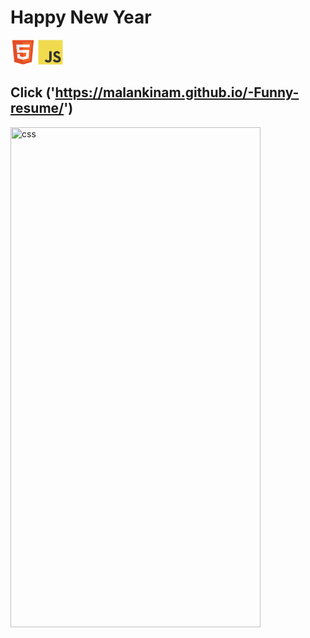 # Happy New Year



<div>
  <img src="https://github.com/devicons/devicon/blob/master/icons/html5/html5-original.svg" title="html5" alt="html5" width="40" height="40"/>
 
  <img src="https://github.com/devicons/devicon/blob/master/icons/javascript/javascript-original.svg" title="javascript" alt="javascript" width="40" height="40"/>
</div>
 


## Click ('https://malankinam.github.io/-Funny-resume/')
 <img src="./img/screencapture-127-0-0-1-5500-index-html-2023-12-21-07_14_23.png" title="css"  width="400" height="800"/>
